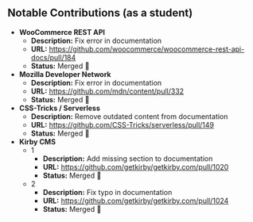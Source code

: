 ## Notable Contributions (as a student)

- **WooCommerce REST API**
  - **Description:** Fix error in documentation
  - **URL:** https://github.com/woocommerce/woocommerce-rest-api-docs/pull/184
  - **Status:** Merged 🎉
- **Mozilla Developer Network**
  - **Description:** Fix error in documentation
  - **URL:** https://github.com/mdn/content/pull/332
  - **Status:** Merged 🎉
- **CSS-Tricks / Serverless**
  - **Description:** Remove outdated content from documentation
  - **URL:** https://github.com/CSS-Tricks/serverless/pull/149
  - **Status:** Merged 🎉
- **Kirby CMS**
  - 1
    - **Description:** Add missing section to documentation
    - **URL:** https://github.com/getkirby/getkirby.com/pull/1020
    - **Status:** Merged 🎉
  - 2
    - **Description:** Fix typo in documentation
    - **URL:** https://github.com/getkirby/getkirby.com/pull/1024
    - **Status:** Merged 🎉

